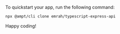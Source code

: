 To quickstart your app, run the following command: 

```bash
npx @ampt/cli clone emrah/typescript-express-api
```

Happy coding!